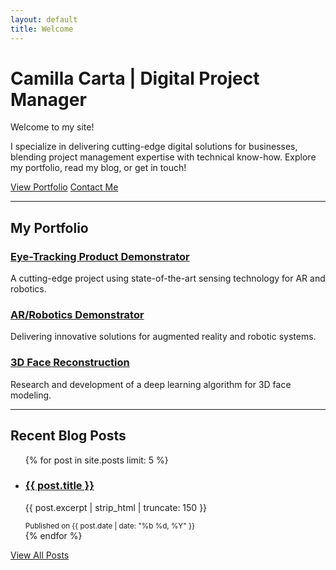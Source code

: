 ```yaml
---
layout: default
title: Welcome
---
```


<div class="home-intro">
  <div class="container">
    <h1>Camilla Carta | Digital Project Manager</h1>
    <p>Welcome to my site! </p>
    <p>I specialize in delivering cutting-edge digital solutions for businesses, blending project management expertise with technical know-how. Explore my portfolio, read my blog, or get in touch!</p>
    <div class="intro-buttons">
      <a href="#portfolio" class="btn btn-primary">View Portfolio</a>
      <a href="/contact/" class="btn btn-secondary">Contact Me</a>
    </div>
  </div>
</div>

<hr class="divider">

<div id="portfolio" class="portfolio-section">
  <div class="container">
    <h2>My Portfolio</h2>
    <div class="portfolio-items">
      <div class="portfolio-item">
        <h3><a href="#">Eye-Tracking Product Demonstrator</a></h3>
        <p>A cutting-edge project using state-of-the-art sensing technology for AR and robotics.</p>
      </div>
      <div class="portfolio-item">
        <h3><a href="#">AR/Robotics Demonstrator</a></h3>
        <p>Delivering innovative solutions for augmented reality and robotic systems.</p>
      </div>
      <div class="portfolio-item">
        <h3><a href="#">3D Face Reconstruction</a></h3>
        <p>Research and development of a deep learning algorithm for 3D face modeling.</p>
      </div>
    </div>
  </div>
</div>

<hr class="divider">

<div id="blog" class="blog-section">
  <div class="container">
    <h2>Recent Blog Posts</h2>
    <ul class="blog-list">
      {% for post in site.posts limit: 5 %}
      <li>
        <h3><a href="{{ post.url | relative_url }}">{{ post.title }}</a></h3>
        <p>{{ post.excerpt | strip_html | truncate: 150 }}</p>
        <small>Published on {{ post.date | date: "%b %d, %Y" }}</small>
      </li>
      {% endfor %}
    </ul>
    <a href="/blog" class="btn btn-secondary">View All Posts</a>
  </div>
</div>
